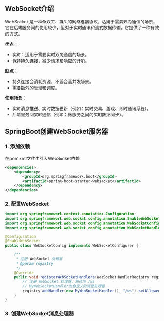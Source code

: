 ## WebSocket介绍

WebSocket 是一种全双工、持久的网络连接协议，适用于需要双向通信的场景。它在后端服务间的使用较少，但对于实时通讯和流式数据传输，它提供了一种有效的方式。

**优点**：

- 实时：适用于需要实时双向通信的场景。
- 保持持久连接，减少请求和响应的开销。

**缺点**：

- 持久连接会消耗资源，不适合高并发场景。
- 需要额外的管理和调度。

**使用场景**：

- 实时消息推送、实时数据更新（例如：实时交易、游戏、即时通讯系统）。
- 后端服务间实时通信（例如：微服务之间的实时数据同步）。

## SpringBoot创建WebSocket服务器

### 1. 添加依赖

在pom.xml文件中引入WebSocket依赖

```xml
<dependencies>
    <dependency>
        <groupId>org.springframework.boot</groupId>
        <artifactId>spring-boot-starter-websocket</artifactId>
    </dependency>
</dependencies>
```

### 2. 配置WebSocket

```java
import org.springframework.context.annotation.Configuration;
import org.springframework.web.socket.config.annotation.EnableWebSocket;
import org.springframework.web.socket.config.annotation.WebSocketConfigurer;
import org.springframework.web.socket.config.annotation.WebSocketHandlerRegistry;

@Configuration
@EnableWebSocket
public class WebSocketConfig implements WebSocketConfigurer {

    /**
     * 注册 WebSocket 处理器
     * @param registry
     */
    @Override
    public void registerWebSocketHandlers(WebSocketHandlerRegistry registry) {
        // 注册 WebSocket 处理器，路径为 /ws
        // MyWebSocketHandler为自定义的消息处理器
        registry.addHandler(new MyWebSocketHandler(), "/ws").setAllowedOrigins("*");
    }
}

```



### 3. 创建WebSocket消息处理器

```java

```

